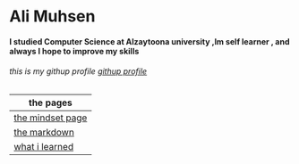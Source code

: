 # Ali Muhsen 
#### I studied Computer Science at Alzaytoona university ,Im self learner , and always I hope to improve my skills 
###### this is my githup profile [githup profile](https://github.com/aliwalid96)


| the pages       | 
| -----------     | 
| [the mindset page ](https://aliwalid96.github.io/reading-notes/mindset)    | 
|   [the markdown  ](https://aliwalid96.github.io/reading-notes/markDown)   |
   [what i learned ](https://aliwalid96.github.io/reading-notes/fromlearning)   |


